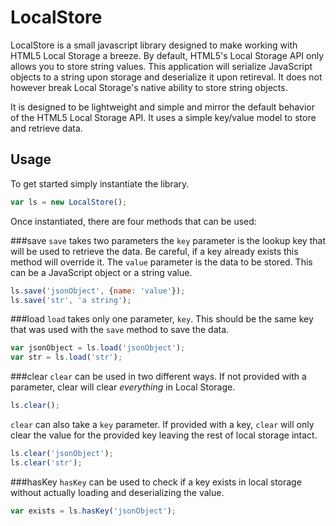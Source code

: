 LocalStore
==========

LocalStore is a small javascript library designed to make working with HTML5 Local Storage a breeze. By default, HTML5's Local Storage API only allows you to store string values. This application will serialize JavaScript objects to a string upon storage and deserialize it upon retireval. It does not however break Local Storage's native ability to store string objects.

It is designed to be lightweight and simple and mirror the default behavior of the HTML5 Local Storage API. It uses a simple key/value model to store and retrieve data.

Usage
-----
To get started simply instantiate the library.

```javascript
var ls = new LocalStore();
```

Once instantiated, there are four methods that can be used:

###save
```save``` takes two parameters the ```key``` parameter is the lookup key that will be used to retrieve the data. Be careful, if a key already exists this method will override it. The ```value``` parameter is the data to be stored. This can be a JavaScript object or a string value.

```javascript
ls.save('jsonObject', {name: 'value'});
ls.save('str', 'a string');
```

###load
```load``` takes only one parameter, ```key```. This should be the same key that was used with the ```save``` method to save the data.

```javascript
var jsonObject = ls.load('jsonObject');
var str = ls.load('str');
```

###clear
```clear``` can be used in two different ways. If not provided with a parameter, clear will clear *everything* in Local Storage.

```javascript
ls.clear();
```

```clear``` can also take a ```key``` parameter. If provided with a key, ```clear``` will only clear the value for the provided key leaving the rest of local storage intact.

```javascript
ls.clear('jsonObject');
ls.clear('str');
```


###hasKey
```hasKey``` can be used to check if a key exists in local storage without actually loading and deserializing the value.

```javascript
var exists = ls.hasKey('jsonObject');
```
